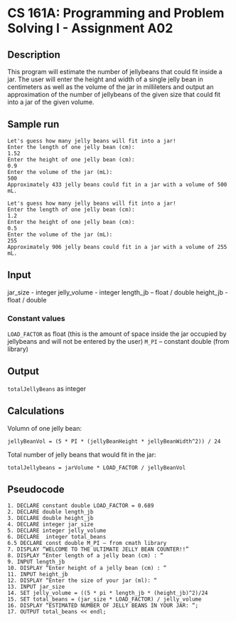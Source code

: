 # CS 161A: Programming and Problem Solving I - Assignment A02

## Description

This program will estimate the number of jellybeans that could fit inside a jar. The user will enter the height and width of a single jelly bean in centimeters as well as the volume of the jar in millileters and output an approximation of the number of jellybeans of the given size that could fit into a jar of the given volume.

## Sample run

```
Let's guess how many jelly beans will fit into a jar!
Enter the length of one jelly bean (cm):
1.52
Enter the height of one jelly bean (cm):
0.9
Enter the volume of the jar (mL):
500
Approximately 433 jelly beans could fit in a jar with a volume of 500 mL.
```

```
Let's guess how many jelly beans will fit into a jar!
Enter the length of one jelly bean (cm):
1.2
Enter the height of one jelly bean (cm):
0.5
Enter the volume of the jar (mL):
255
Approximately 906 jelly beans could fit in a jar with a volume of 255 mL.
```

## Input
jar_size - integer
jelly_volume - integer
length_jb – float / double
height_jb - float / double

### Constant values

`LOAD_FACTOR` as float (this is the amount of space inside the jar occupied by jellybeans and will not be entered by the user)
`M_PI` – constant double (from library)
## Output

`totalJellyBeans` as integer

## Calculations

Volumn of one jelly bean:

`jellyBeanVol = (5 * PI * (jellyBeanHeight * jellyBeanWidth^2)) / 24`

Total number of jelly beans that would fit in the jar:

`totalJellybeans = jarVolume * LOAD_FACTOR / jellyBeanVol`

## Pseudocode

```
1. DECLARE constant double LOAD_FACTOR = 0.689
2. DECLARE double length_jb 
3. DECLARE double height_jb
4. DECLARE integer jar_size
5. DECLARE integer jelly_volume 
6. DECLARE  integer total_beans
6.5 DECLARE const double M_PI – from cmath library 
7. DISPLAY “WELCOME TO THE ULTIMATE JELLY BEAN COUNTER!!”
8. DISPLAY “Enter length of a jelly bean (cm) : “ 
9. INPUT length_jb
10. DISPLAY “Enter height of a jelly bean (cm) : “
11. INPUT height_jb
12. DISPLAY “Enter the size of your jar (ml): “
13. INPUT jar_size
14. SET jelly_volume = ((5 * pi * length_jb * (height_jb)^2)/24 
15. SET total_beans = (jar_size * LOAD_FACTOR) / jelly_volume
16. DISPLAY “ESTIMATED NUMBER OF JELLY BEANS IN YOUR JAR: “;
17. OUTPUT total_beans << endl;
```
